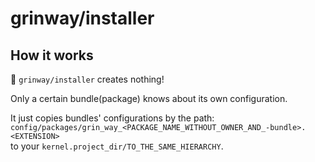 grinway/installer
========

## How it works

:wrench: `grinway/installer` creates nothing!

Only a certain bundle(package) knows about its own configuration.

It just copies bundles' configurations by the path:\
`config/packages/grin_way_<PACKAGE_NAME_WITHOUT_OWNER_AND_-bundle>.<EXTENSION>`\
to your `kernel.project_dir/TO_THE_SAME_HIERARCHY`.